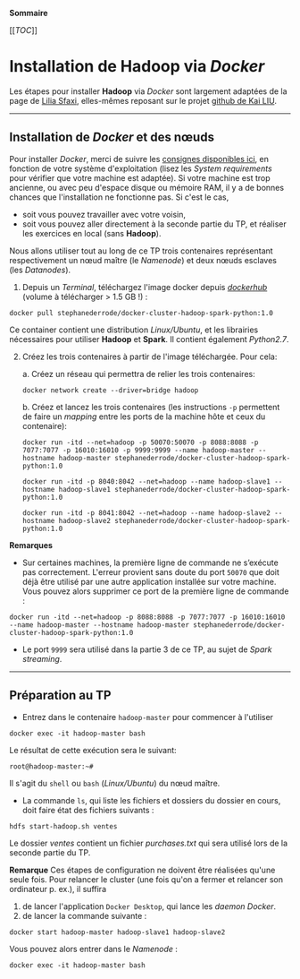 **Sommaire**

[[_TOC_]]

# Installation de **Hadoop** via _Docker_

Les étapes pour installer **Hadoop** via _Docker_ sont largement adaptées de la page de [Lilia Sfaxi](https://insatunisia.github.io/TP-BigData/), elles-mêmes reposant sur le projet [github de Kai LIU](https://github.com/kiwenlau/Hadoop-cluster-docker).

---
## Installation de *Docker* et des nœuds

Pour installer *Docker*, merci de suivre les [consignes disponibles ici](https://docs.docker.com/desktop/), en fonction de votre système d'exploitation (lisez les _System requirements_ pour vérifier que votre machine est adaptée). Si votre machine est trop ancienne, ou avec peu d'espace disque ou mémoire RAM, il y a de bonnes chances que l'installation ne fonctionne pas. Si c'est le cas, 

 - soit vous pouvez travailler avec votre voisin,    
 - soit vous pouvez aller directement à la seconde partie du TP, et réaliser les exercices en local (sans **Hadoop**).

Nous allons utiliser tout au long de ce TP trois contenaires représentant respectivement un nœud maître (le _Namenode_) et deux nœuds esclaves (les _Datanodes_).

1. Depuis un _Terminal_, téléchargez l'image docker depuis [_dockerhub_](https://hub.docker.com) (volume à télécharger > 1.5 GB !) :
```shell
docker pull stephanederrode/docker-cluster-hadoop-spark-python:1.0
```
Ce container contient une distribution _Linux/Ubuntu_, et les librairies nécessaires pour utiliser **Hadoop** et **Spark**. Il contient également _Python2.7_.

2. Créez les trois contenaires à partir de l'image téléchargée. Pour cela:

     a. Créez un réseau qui permettra de relier les trois contenaires:
     ```shell
     docker network create --driver=bridge hadoop
     ```   
     b. Créez et lancez les trois contenaires (les instructions `-p` permettent de faire un _mapping_ entre les ports de la machine hôte et ceux du contenaire):
     ```shell
     docker run -itd --net=hadoop -p 50070:50070 -p 8088:8088 -p 7077:7077 -p 16010:16010 -p 9999:9999 --name hadoop-master --hostname hadoop-master stephanederrode/docker-cluster-hadoop-spark-python:1.0

     docker run -itd -p 8040:8042 --net=hadoop --name hadoop-slave1 --hostname hadoop-slave1 stephanederrode/docker-cluster-hadoop-spark-python:1.0

     docker run -itd -p 8041:8042 --net=hadoop --name hadoop-slave2 --hostname hadoop-slave2 stephanederrode/docker-cluster-hadoop-spark-python:1.0
     ```     

**Remarques** 

  - Sur certaines machines, la première ligne de commande ne s’exécute pas correctement. L'erreur provient sans doute du port `50070` que doit déjà être utilisé par une autre application installée sur votre machine. Vous pouvez alors supprimer ce port de la première ligne de commande :
  ```shell
  docker run -itd --net=hadoop -p 8088:8088 -p 7077:7077 -p 16010:16010 --name hadoop-master --hostname hadoop-master stephanederrode/docker-cluster-hadoop-spark-python:1.0
  ```
  - Le port `9999` sera utilisé dans la partie 3 de ce TP, au sujet de _Spark streaming_.

---
## Préparation au TP

  - Entrez dans le contenaire `hadoop-master` pour commencer à l'utiliser
  ```shell
  docker exec -it hadoop-master bash
  ```
  Le résultat de cette exécution sera le suivant:
  ```shell
  root@hadoop-master:~#
  ```
  Il s'agit du ```shell```  ou ```bash``` (_Linux/Ubuntu_) du nœud maître. 
  
  - La commande ```ls```, qui liste les fichiers et dossiers du dossier en cours, doit faire état des fichiers suivants :
  ```shell
  hdfs start-hadoop.sh ventes
  ```
 Le dossier _ventes_ contient un fichier _purchases.txt_ qui sera utilisé lors de la seconde partie du TP.

**Remarque** Ces étapes de configuration ne doivent être réalisées qu'une seule fois. Pour relancer le cluster (une fois qu'on a fermer et relancer son ordinateur p. ex.), il suffira 

  1. de lancer l'application ```Docker Desktop```, qui lance les _daemon Docker_.   
  1. de lancer la commande suivante :
   ```shell
   docker start hadoop-master hadoop-slave1 hadoop-slave2
   ```

Vous pouvez alors entrer dans le _Namenode_ :
```shell
docker exec -it hadoop-master bash
```
